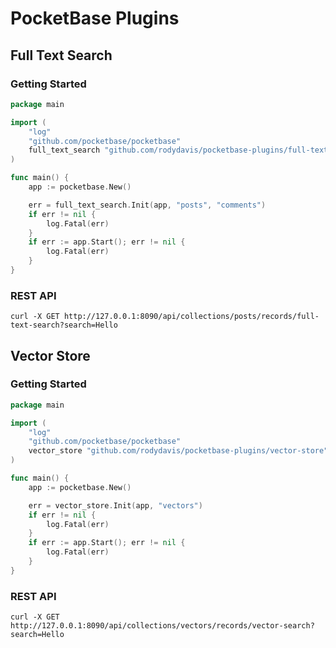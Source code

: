 # PocketBase Plugins

## Full Text Search


### Getting Started

```go
package main

import (
    "log"
    "github.com/pocketbase/pocketbase"
    full_text_search "github.com/rodydavis/pocketbase-plugins/full-text-search"
)

func main() {
	app := pocketbase.New()

	err = full_text_search.Init(app, "posts", "comments")
	if err != nil {
		log.Fatal(err)
	}
    if err := app.Start(); err != nil {
		log.Fatal(err)
	}
}
```

### REST API

```curl
curl -X GET http://127.0.0.1:8090/api/collections/posts/records/full-text-search?search=Hello
```

## Vector Store

### Getting Started

```go
package main

import (
    "log"
    "github.com/pocketbase/pocketbase"
    vector_store "github.com/rodydavis/pocketbase-plugins/vector-store"
)

func main() {
	app := pocketbase.New()

	err = vector_store.Init(app, "vectors")
	if err != nil {
		log.Fatal(err)
	}
    if err := app.Start(); err != nil {
		log.Fatal(err)
	}
}
```

### REST API

```curl
curl -X GET http://127.0.0.1:8090/api/collections/vectors/records/vector-search?search=Hello
```
